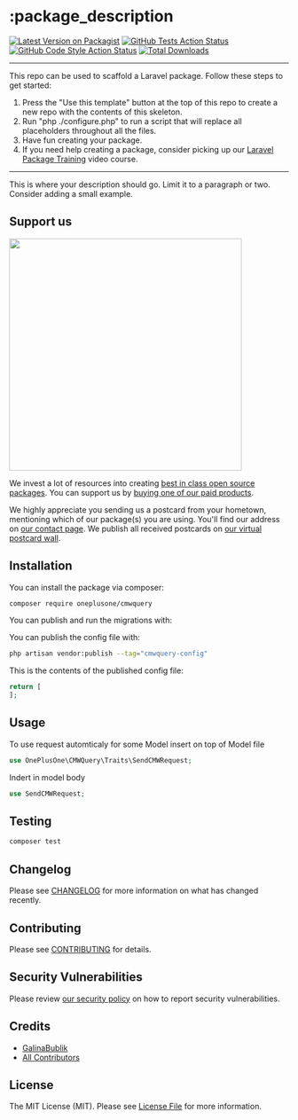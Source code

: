 # :package_description

[![Latest Version on Packagist](https://img.shields.io/packagist/v/oneplusone/cmwquery.svg?style=flat-square)](https://packagist.org/packages/oneplusone/cmwquery)
[![GitHub Tests Action Status](https://img.shields.io/github/actions/workflow/status/oneplusone/cmwquery/run-tests.yml?branch=main&label=tests&style=flat-square)](https://github.com/oneplusone/cmwquery/actions?query=workflow%3Arun-tests+branch%3Amain)
[![GitHub Code Style Action Status](https://img.shields.io/github/actions/workflow/status/oneplusone/cmwquery/fix-php-code-style-issues.yml?branch=main&label=code%20style&style=flat-square)](https://github.com/oneplusone/cmwquery/actions?query=workflow%3A"Fix+PHP+code+style+issues"+branch%3Amain)
[![Total Downloads](https://img.shields.io/packagist/dt/oneplusone/cmwquery.svg?style=flat-square)](https://packagist.org/packages/oneplusone/cmwquery)
<!--delete-->
---
This repo can be used to scaffold a Laravel package. Follow these steps to get started:

1. Press the "Use this template" button at the top of this repo to create a new repo with the contents of this skeleton.
2. Run "php ./configure.php" to run a script that will replace all placeholders throughout all the files.
3. Have fun creating your package.
4. If you need help creating a package, consider picking up our <a href="https://laravelpackage.training">Laravel Package Training</a> video course.
---
<!--/delete-->
This is where your description should go. Limit it to a paragraph or two. Consider adding a small example.

## Support us

[<img src="https://github-ads.s3.eu-central-1.amazonaws.com/:package_name.jpg?t=1" width="419px" />](https://spatie.be/github-ad-click/:package_name)

We invest a lot of resources into creating [best in class open source packages](https://spatie.be/open-source). You can support us by [buying one of our paid products](https://spatie.be/open-source/support-us).

We highly appreciate you sending us a postcard from your hometown, mentioning which of our package(s) you are using. You'll find our address on [our contact page](https://spatie.be/about-us). We publish all received postcards on [our virtual postcard wall](https://spatie.be/open-source/postcards).

## Installation

You can install the package via composer:

```bash
composer require oneplusone/cmwquery
```

You can publish and run the migrations with:

<!-- ```bash
php artisan vendor:publish --tag="cmw-query-migrations"
php artisan migrate
``` -->

You can publish the config file with:

```bash
php artisan vendor:publish --tag="cmwquery-config"
```

This is the contents of the published config file:

```php
return [
];
```

<!-- Optionally, you can publish the views using

```bash
php artisan vendor:publish --tag="cmwquery-views"
``` -->

## Usage

To use request automticaly for some Model insert on top of Model file 
```php
use OnePlusOne\CMWQuery\Traits\SendCMWRequest;
```
Indert in model body 
```php
use SendCMWRequest;
```

## Testing

```bash
composer test
```

## Changelog

Please see [CHANGELOG](CHANGELOG.md) for more information on what has changed recently.

## Contributing

Please see [CONTRIBUTING](CONTRIBUTING.md) for details.

## Security Vulnerabilities

Please review [our security policy](../../security/policy) on how to report security vulnerabilities.

## Credits

- [GalinaBublik](https://github.com/GalinaBublik)
- [All Contributors](../../contributors)

## License

The MIT License (MIT). Please see [License File](LICENSE.md) for more information.
